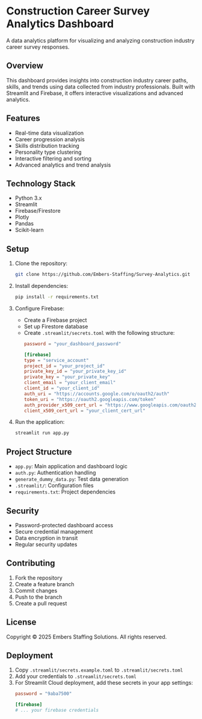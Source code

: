 # Construction Career Survey Analytics Dashboard

A data analytics platform for visualizing and analyzing construction industry career survey responses.

## Overview

This dashboard provides insights into construction industry career paths, skills, and trends using data collected from industry professionals. Built with Streamlit and Firebase, it offers interactive visualizations and advanced analytics.

## Features

- Real-time data visualization
- Career progression analysis
- Skills distribution tracking
- Personality type clustering
- Interactive filtering and sorting
- Advanced analytics and trend analysis

## Technology Stack

- Python 3.x
- Streamlit
- Firebase/Firestore
- Plotly
- Pandas
- Scikit-learn

## Setup

1. Clone the repository:
   ```bash
   git clone https://github.com/Embers-Staffing/Survey-Analytics.git
   ```

2. Install dependencies:
   ```bash
   pip install -r requirements.txt
   ```

3. Configure Firebase:
   - Create a Firebase project
   - Set up Firestore database
   - Create `.streamlit/secrets.toml` with the following structure:
     ```toml
     password = "your_dashboard_password"
     
     [firebase]
     type = "service_account"
     project_id = "your_project_id"
     private_key_id = "your_private_key_id"
     private_key = "your_private_key"
     client_email = "your_client_email"
     client_id = "your_client_id"
     auth_uri = "https://accounts.google.com/o/oauth2/auth"
     token_uri = "https://oauth2.googleapis.com/token"
     auth_provider_x509_cert_url = "https://www.googleapis.com/oauth2/v1/certs"
     client_x509_cert_url = "your_client_cert_url"
     ```

4. Run the application:
   ```bash
   streamlit run app.py
   ```

## Project Structure

- `app.py`: Main application and dashboard logic
- `auth.py`: Authentication handling
- `generate_dummy_data.py`: Test data generation
- `.streamlit/`: Configuration files
- `requirements.txt`: Project dependencies

## Security

- Password-protected dashboard access
- Secure credential management
- Data encryption in transit
- Regular security updates

## Contributing

1. Fork the repository
2. Create a feature branch
3. Commit changes
4. Push to the branch
5. Create a pull request

## License

Copyright © 2025 Embers Staffing Solutions. All rights reserved.

## Deployment

1. Copy `.streamlit/secrets.example.toml` to `.streamlit/secrets.toml`
2. Add your credentials to `.streamlit/secrets.toml`
3. For Streamlit Cloud deployment, add these secrets in your app settings:
   ```toml
   password = "9aba7500"
   
   [firebase]
   # ... your firebase credentials
   ``` 